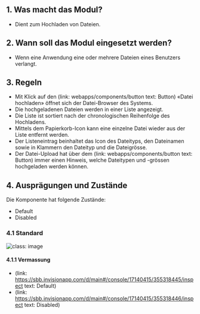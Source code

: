 ## 1. Was macht das Modul? 
* Dient zum Hochladen von Dateien.

## 2. Wann soll das Modul eingesetzt werden? 
* Wenn eine Anwendung eine oder mehrere Dateien eines Benutzers verlangt.

## 3. Regeln 
* Mit Klick auf den (link: webapps/components/button text: Button) «Datei hochladen» öffnet sich der Datei-Browser des Systems.
* Die hochgeladenen Dateien werden in einer Liste angezeigt.
* Die Liste ist sortiert nach der chronologischen Reihenfolge des Hochladens.
* Mittels dem Papierkorb-Icon kann eine einzelne Datei wieder aus der Liste entfernt werden.
* Der Listeneintrag beinhaltet das Icon des Dateityps, den Dateinamen sowie in Klammern den Dateityp und die Dateigrösse.
* Der Datei-Upload hat über dem (link: webapps/components/button text: Button) immer einen Hinweis, welche Dateitypen und -grössen hochgeladen werden können.

## 4. Ausprägungen und Zustände 
Die Komponente hat folgende Zustände:
* Default
* Disabled

### 4.1 Standard
![](https://raw.githubusercontent.com/sbb-design-systems/sbb-design-system/master/webapp/components/fileselector/images/fileselector_default.png 'class: image')


#### 4.1.1 Vermassung
*   (link: https://sbb.invisionapp.com/d/main#/console/17140415/355318445/inspect text: Default)
*   (link: https://sbb.invisionapp.com/d/main#/console/17140415/355318446/inspect text: Disabled)